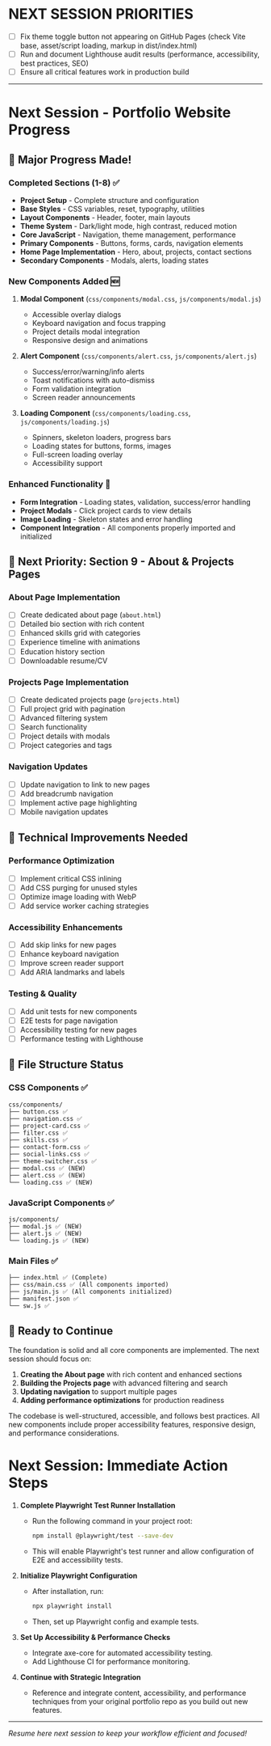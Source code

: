 # NEXT SESSION PRIORITIES

- [ ] Fix theme toggle button not appearing on GitHub Pages (check Vite base, asset/script loading, markup in dist/index.html)
- [ ] Run and document Lighthouse audit results (performance, accessibility, best practices, SEO)
- [ ] Ensure all critical features work in production build

---

# Next Session - Portfolio Website Progress

## 🎉 **Major Progress Made!**

### **Completed Sections (1-8) ✅**

- **Project Setup** - Complete structure and configuration
- **Base Styles** - CSS variables, reset, typography, utilities
- **Layout Components** - Header, footer, main layouts
- **Theme System** - Dark/light mode, high contrast, reduced motion
- **Core JavaScript** - Navigation, theme management, performance
- **Primary Components** - Buttons, forms, cards, navigation elements
- **Home Page Implementation** - Hero, about, projects, contact sections
- **Secondary Components** - Modals, alerts, loading states

### **New Components Added** 🆕

1. **Modal Component** (`css/components/modal.css`, `js/components/modal.js`)

   - Accessible overlay dialogs
   - Keyboard navigation and focus trapping
   - Project details modal integration
   - Responsive design and animations

2. **Alert Component** (`css/components/alert.css`, `js/components/alert.js`)

   - Success/error/warning/info alerts
   - Toast notifications with auto-dismiss
   - Form validation integration
   - Screen reader announcements

3. **Loading Component** (`css/components/loading.css`, `js/components/loading.js`)
   - Spinners, skeleton loaders, progress bars
   - Loading states for buttons, forms, images
   - Full-screen loading overlay
   - Accessibility support

### **Enhanced Functionality** 🚀

- **Form Integration** - Loading states, validation, success/error handling
- **Project Modals** - Click project cards to view details
- **Image Loading** - Skeleton states and error handling
- **Component Integration** - All components properly imported and initialized

## 🎯 **Next Priority: Section 9 - About & Projects Pages**

### **About Page Implementation**

- [ ] Create dedicated about page (`about.html`)
- [ ] Detailed bio section with rich content
- [ ] Enhanced skills grid with categories
- [ ] Experience timeline with animations
- [ ] Education history section
- [ ] Downloadable resume/CV

### **Projects Page Implementation**

- [ ] Create dedicated projects page (`projects.html`)
- [ ] Full project grid with pagination
- [ ] Advanced filtering system
- [ ] Search functionality
- [ ] Project details with modals
- [ ] Project categories and tags

### **Navigation Updates**

- [ ] Update navigation to link to new pages
- [ ] Add breadcrumb navigation
- [ ] Implement active page highlighting
- [ ] Mobile navigation updates

## 🔧 **Technical Improvements Needed**

### **Performance Optimization**

- [ ] Implement critical CSS inlining
- [ ] Add CSS purging for unused styles
- [ ] Optimize image loading with WebP
- [ ] Add service worker caching strategies

### **Accessibility Enhancements**

- [ ] Add skip links for new pages
- [ ] Enhance keyboard navigation
- [ ] Improve screen reader support
- [ ] Add ARIA landmarks and labels

### **Testing & Quality**

- [ ] Add unit tests for new components
- [ ] E2E tests for page navigation
- [ ] Accessibility testing for new pages
- [ ] Performance testing with Lighthouse

## 📁 **File Structure Status**

### **CSS Components** ✅

```
css/components/
├── button.css ✅
├── navigation.css ✅
├── project-card.css ✅
├── filter.css ✅
├── skills.css ✅
├── contact-form.css ✅
├── social-links.css ✅
├── theme-switcher.css ✅
├── modal.css ✅ (NEW)
├── alert.css ✅ (NEW)
└── loading.css ✅ (NEW)
```

### **JavaScript Components** ✅

```
js/components/
├── modal.js ✅ (NEW)
├── alert.js ✅ (NEW)
└── loading.js ✅ (NEW)
```

### **Main Files** ✅

```
├── index.html ✅ (Complete)
├── css/main.css ✅ (All components imported)
├── js/main.js ✅ (All components initialized)
├── manifest.json ✅
└── sw.js ✅
```

## 🚀 **Ready to Continue**

The foundation is solid and all core components are implemented. The next session should focus on:

1. **Creating the About page** with rich content and enhanced sections
2. **Building the Projects page** with advanced filtering and search
3. **Updating navigation** to support multiple pages
4. **Adding performance optimizations** for production readiness

The codebase is well-structured, accessible, and follows best practices. All new components include proper accessibility features, responsive design, and performance considerations.

# Next Session: Immediate Action Steps

1. **Complete Playwright Test Runner Installation**

   - Run the following command in your project root:
     ```bash
     npm install @playwright/test --save-dev
     ```
   - This will enable Playwright's test runner and allow configuration of E2E and accessibility tests.

2. **Initialize Playwright Configuration**

   - After installation, run:
     ```bash
     npx playwright install
     ```
   - Then, set up Playwright config and example tests.

3. **Set Up Accessibility & Performance Checks**

   - Integrate axe-core for automated accessibility testing.
   - Add Lighthouse CI for performance monitoring.

4. **Continue with Strategic Integration**
   - Reference and integrate content, accessibility, and performance techniques from your original portfolio repo as you build out new features.

---

_Resume here next session to keep your workflow efficient and focused!_
